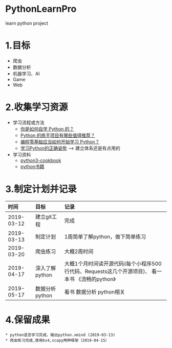 # PythonLearnPro
learn python project

# 1.目标
  + 爬虫
  + 数据分析
  + 机器学习、AI
  + Game
  + Web

# 2.收集学习资源
* 学习流程或方法
    * [你是如何自学 Python 的？](https://www.zhihu.com/question/20702054)
    * [Python 的练手项目有哪些值得推荐？](https://www.zhihu.com/question/29372574)
    * [编程零基础应当如何开始学习 Python？](https://www.zhihu.com/question/20039623)
    * [学习Python的正确姿势](https://juejin.im/post/5b344442518825749f2561d7)   --> 建立体系还是有点用的
* 学习资料
    * [python3-cookbook](https://python3-cookbook.readthedocs.io/zh_CN/latest/copyright.html)
    * [python书籍](https://zhuanlan.zhihu.com/p/34378860)
    
# 3.制定计划并记录
时间   |目标   |记录
:-|:-|:-
2019-03-12    |   建立git工程       | 完成
2019-03-13    |   制定计划          | 1周简单了解python，做下简单练习
2019-03-20    |   爬虫练习          | 大概2周时间
2019-04-17    |   深入了解python    | 大概1个月时间读开源代码(每个小程序500行代码、Requests这几个开源项目)、 看一本书  《流畅的python》
2019-05-17    |   数据分析python    | 看书  数据分析 python相关

# 4.保留成果
    * python语言学习完成，输出python.xmind (2019-03-13)
    * 爬虫练习完成,使用bs4,scapy两种框架（2019-04-15）

